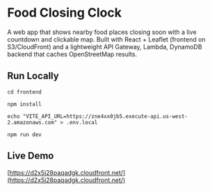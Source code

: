 # Food Closing Clock

A web app that shows nearby food places closing soon with a live countdown and clickable map.
Built with React + Leaflet (frontend on S3/CloudFront) and a lightweight API Gateway, Lambda, DynamoDB backend that caches OpenStreetMap results.

## Run Locally

`cd frontend`

`npm install`

`echo "VITE_API_URL=https://zne4xx0jb5.execute-api.us-west-2.amazonaws.com" > .env.local`

`npm run dev`

## Live Demo

[https://d2x5j28paqadgk.cloudfront.net/](https://d2x5j28paqadgk.cloudfront.net/)  
